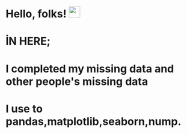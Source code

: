 # Hello, folks! <img src="https://raw.githubusercontent.com/MartinHeinz/MartinHeinz/master/wave.gif" width="30px">
# İN HERE;
# I completed my missing data and other people's missing data

# I use to pandas,matplotlib,seaborn,nump.
